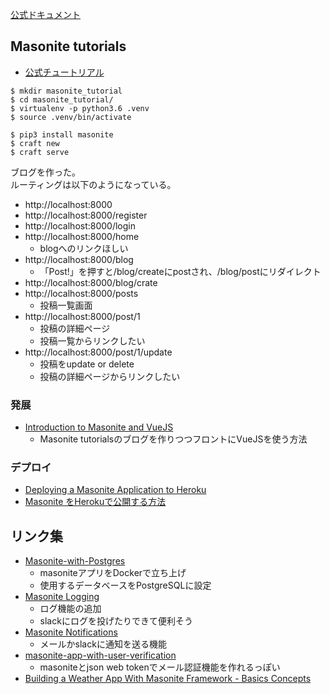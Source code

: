 [公式ドキュメント](https://docs.masoniteproject.com/)

## Masonite tutorials
  - [公式チュートリアル](https://docs.masoniteproject.com/creating-a-blog)

```
$ mkdir masonite_tutorial
$ cd masonite_tutorial/
$ virtualenv -p python3.6 .venv
$ source .venv/bin/activate

$ pip3 install masonite
$ craft new
$ craft serve

```

ブログを作った。  
ルーティングは以下のようになっている。

  - http://localhost:8000
  - http://localhost:8000/register
  - http://localhost:8000/login
  - http://localhost:8000/home
    - blogへのリンクほしい
  - http://localhost:8000/blog
    - 「Post!」を押すと/blog/createにpostされ、/blog/postにリダイレクト
  - http://localhost:8000/blog/crate
  - http://localhost:8000/posts
    - 投稿一覧画面
  - http://localhost:8000/post/1
    - 投稿の詳細ページ
    - 投稿一覧からリンクしたい
  - http://localhost:8000/post/1/update
    - 投稿をupdate or delete
    - 投稿の詳細ページからリンクしたい

### 発展
- [Introduction to Masonite and VueJS](https://medium.com/swlh/introduction-to-masonite-and-vuejs-e8538064a054)
    - Masonite tutorialsのブログを作りつつフロントにVueJSを使う方法

### デプロイ
  - [Deploying a Masonite Application to Heroku](https://dev.to/masonite/deploying-a-masonite-application-to-heroku-45jp)
  - [Masonite をHerokuで公開する方法](https://qiita.com/kentaro0919/items/8ac362d1596d3cdc212f)

## リンク集
  - [Masonite-with-Postgres](https://testdriven.io/blog/dockerizing-masonite-with-postgres-gunicorn-and-nginx/#.XlJ_GULrcz8.twitter)
    - masoniteアプリをDockerで立ち上げ
    - 使用するデータベースをPostgreSQLに設定
  - [Masonite Logging](https://docs.masoniteproject.com/official-packages/masonite-logging)
    - ログ機能の追加
    - slackにログを投げたりできて便利そう
  - [Masonite Notifications](https://docs.masoniteproject.com/official-packages/masonite-notifications)
    - メールかslackに通知を送る機能
  - [masonite-app-with-user-verification](https://github.com/nioperas06/masonite-app-with-user-verification)
    - masoniteとjson web tokenでメール認証機能を作れるっぽい
  - [Building a Weather App With Masonite Framework - Basics Concepts](https://dev.to/kolawole39/building-a-weather-app-with-masonite-framework-basics-concepts-5183)